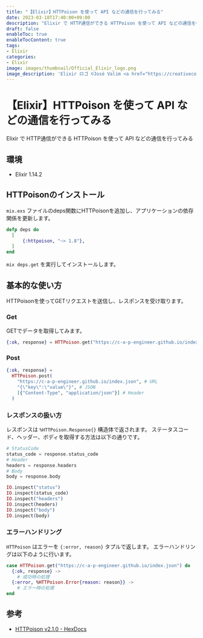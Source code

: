 ```yaml
---
title: "【Elixir】HTTPoison を使って API などの通信を行ってみる"
date: 2023-03-18T17:40:00+09:00
description: "Elixir で HTTP通信ができる HTTPoison を使って API などの通信を行ってみる"
draft: false
enableToc: true
enableTocContent: true
tags: 
- Elixir
categories: 
- Elixir
image: images/thumbnail/Official_Elixir_logo.png
image_description: 'Elixir ロゴ ©José Valim <a href="https://creativecommons.org/licenses/by-sa/4.0" target="_blank" rel="nofollow noopener">CC 表示-継承 4.0</a>'
---
```


# 【Elixir】HTTPoison を使って API などの通信を行ってみる
Elixir で HTTP通信ができる HTTPoison を使って API などの通信を行ってみる

## 環境
* Elixir 1.14.2

## HTTPoisonのインストール
`mix.exs` ファイルのdeps関数にHTTPoisonを追加し、アプリケーションの依存関係を更新します。

```mix.exs
defp deps do
  [
      {:httpoison, "~> 1.8"},
  ]
end
```

`mix deps.get` を実行してインストールします。


## 基本的な使い方
HTTPoisonを使ってGETリクエストを送信し、レスポンスを受け取ります。

### Get
GETでデータを取得してみます。

```ex
{:ok, response} = HTTPoison.get("https://c-a-p-engineer.github.io/index.json")
```

### Post
```ex
{:ok, response} = 
  HTTPoison.post(
    "https://c-a-p-engineer.github.io/index.json", # URL
    "{\"key\":\"value\"}", # JSON
    [{"Content-Type", "application/json"}] # Header
  )
```

### レスポンスの扱い方
レスポンスは `%HTTPoison.Response{}` 構造体で返されます。
ステータスコード、ヘッダー、ボディを取得する方法は以下の通りです。

```ex
# StatusCode
status_code = response.status_code
# Header
headers = response.headers
# Body
body = response.body

IO.inspect("status")
IO.inspect(status_code)
IO.inspect("headers")
IO.inspect(headers)
IO.inspect("body")
IO.inspect(body)
```

### エラーハンドリング
`HTTPoison` はエラーを `{:error, reason}` タプルで返します。
エラーハンドリングは以下のように行います。

```exs
case HTTPoison.get("https://c-a-p-engineer.github.io/index.json") do
  {:ok, response} ->
    # 成功時の処理
  {:error, %HTTPoison.Error{reason: reason}} ->
    # エラー時の処理
end
```

## 参考
* <a href="https://hexdocs.pm/httpoison/2.1.0/readme.html" target="_blank" rel="nofollow noopener">HTTPoison v2.1.0 - HexDocs</a>
